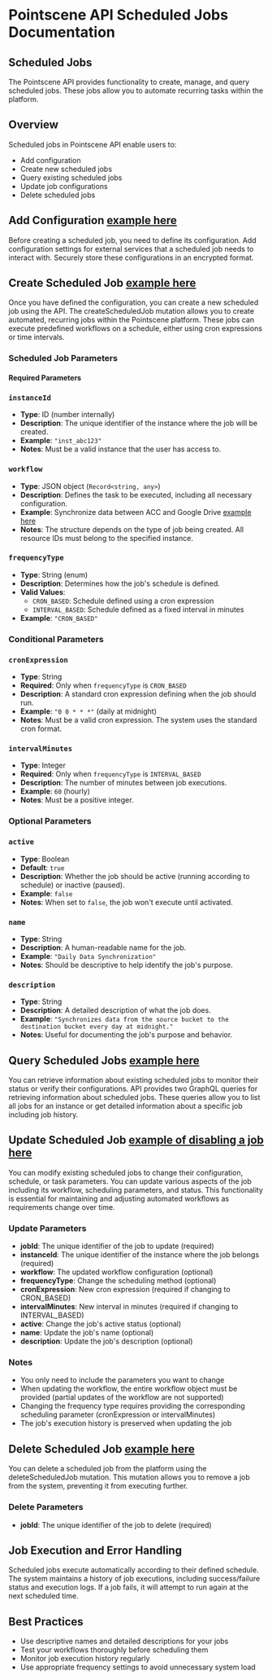 # Pointscene API Scheduled Jobs Documentation

## Scheduled Jobs

The Pointscene API provides functionality to create, manage, and query scheduled jobs. These jobs allow you to automate recurring tasks within the platform.

## Overview

Scheduled jobs in Pointscene API enable users to:
- Add configuration
- Create new scheduled jobs
- Query existing scheduled jobs
- Update job configurations
- Delete scheduled jobs

## Add Configuration [example here](https://github.com/Pointscene/pointscene-api-examples/blob/main/docs/AddConfig.md)   

Before creating a scheduled job, you need to define its configuration. Add configuration settings for external services that a scheduled job needs to interact with. Securely store these configurations in an encrypted format.

## Create Scheduled Job [example here](https://github.com/Pointscene/pointscene-api-examples/blob/main/docs/CreateScheduledJob.md)   

Once you have defined the configuration, you can create a new scheduled job using the API. The createScheduledJob mutation allows you to create automated, recurring jobs within the Pointscene platform. These jobs can execute predefined workflows on a schedule, either using cron expressions or time intervals.

### Scheduled Job Parameters

#### Required Parameters

### `instanceId`
- **Type**: ID (number internally)
- **Description**: The unique identifier of the instance where the job will be created.
- **Example**: `"inst_abc123"`
- **Notes**: Must be a valid instance that the user has access to.

### `workflow`
- **Type**: JSON object (`Record<string, any>`)
- **Description**: Defines the task to be executed, including all necessary configuration.
- **Example**: Synchronize data between ACC and Google Drive [example here](https://github.com/Pointscene/pointscene-api-examples/blob/main/docs/CreateScheduledJob.md)
- **Notes**: The structure depends on the type of job being created. All resource IDs must belong to the specified instance.

### `frequencyType`
- **Type**: String (enum)
- **Description**: Determines how the job's schedule is defined.
- **Valid Values**:
  - `CRON_BASED`: Schedule defined using a cron expression
  - `INTERVAL_BASED`: Schedule defined as a fixed interval in minutes
- **Example**: `"CRON_BASED"`

### Conditional Parameters

### `cronExpression`
- **Type**: String
- **Required**: Only when `frequencyType` is `CRON_BASED`
- **Description**: A standard cron expression defining when the job should run.
- **Example**: `"0 0 * * *"` (daily at midnight)
- **Notes**: Must be a valid cron expression. The system uses the standard cron format.

### `intervalMinutes`
- **Type**: Integer
- **Required**: Only when `frequencyType` is `INTERVAL_BASED`
- **Description**: The number of minutes between job executions.
- **Example**: `60` (hourly)
- **Notes**: Must be a positive integer.

### Optional Parameters

### `active`
- **Type**: Boolean
- **Default**: `true`
- **Description**: Whether the job should be active (running according to schedule) or inactive (paused).
- **Example**: `false`
- **Notes**: When set to `false`, the job won't execute until activated.

### `name`
- **Type**: String
- **Description**: A human-readable name for the job.
- **Example**: `"Daily Data Synchronization"`
- **Notes**: Should be descriptive to help identify the job's purpose.

### `description`
- **Type**: String
- **Description**: A detailed description of what the job does.
- **Example**: `"Synchronizes data from the source bucket to the destination bucket every day at midnight."`
- **Notes**: Useful for documenting the job's purpose and behavior.

## Query Scheduled Jobs [example here](https://github.com/Pointscene/pointscene-api-examples/blob/main/docs/QueryJobs.md)   

You can retrieve information about existing scheduled jobs to monitor their status or verify their configurations. API provides two GraphQL queries for retrieving information about scheduled jobs. These queries allow you to list all jobs for an instance or get detailed information about a specific job including job history.

## Update Scheduled Job [example of disabling a job here](https://github.com/Pointscene/pointscene-api-examples/blob/main/docs/UpdateJob.md)   

You can modify existing scheduled jobs to change their configuration, schedule, or task parameters. You can update various aspects of the job including its workflow, scheduling parameters, and status. This functionality is essential for maintaining and adjusting automated workflows as requirements change over time.

### Update Parameters
- **jobId**: The unique identifier of the job to update (required)
- **instanceId**: The unique identifier of the instance where the job belongs (required)
- **workflow**: The updated workflow configuration (optional)
- **frequencyType**: Change the scheduling method (optional)
- **cronExpression**: New cron expression (required if changing to CRON_BASED)
- **intervalMinutes**: New interval in minutes (required if changing to INTERVAL_BASED)
- **active**: Change the job's active status (optional)
- **name**: Update the job's name (optional)
- **description**: Update the job's description (optional)

### Notes
- You only need to include the parameters you want to change
- When updating the workflow, the entire workflow object must be provided (partial updates of the workflow are not supported)
- Changing the frequency type requires providing the corresponding scheduling parameter (cronExpression or intervalMinutes)
- The job's execution history is preserved when updating the job

## Delete Scheduled Job [example here](https://github.com/Pointscene/pointscene-api-examples/blob/main/docs/DeleteJob.md)   

You can delete a scheduled job from the platform using the deleteScheduledJob mutation. This mutation allows you to remove a job from the system, preventing it from executing further.

### Delete Parameters
- **jobId**: The unique identifier of the job to delete (required)

## Job Execution and Error Handling

Scheduled jobs execute automatically according to their defined schedule. The system maintains a history of job executions, including success/failure status and execution logs. If a job fails, it will attempt to run again at the next scheduled time.

## Best Practices
- Use descriptive names and detailed descriptions for your jobs
- Test your workflows thoroughly before scheduling them
- Monitor job execution history regularly
- Use appropriate frequency settings to avoid unnecessary system load





